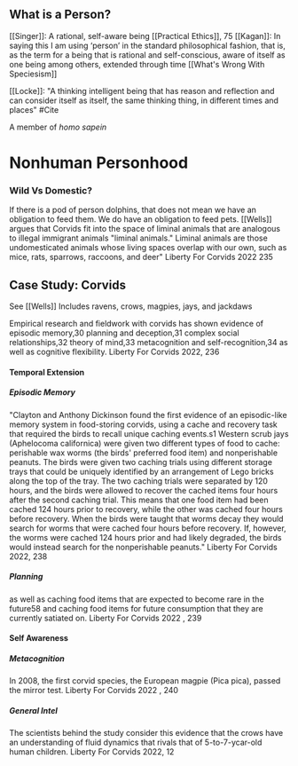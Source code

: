 ## What is a Person?

[[Singer]]: A rational, self-aware being [[Practical Ethics]], 75
[[Kagan]]: In saying this I am using ‘person’ in the standard philosophical fashion, that is, as the
term for a being that is rational and self-conscious, aware of itself as one being among
others, extended through time [[What's Wrong With Speciesism]]

[[Locke]]: "A thinking intelligent being that has reason and reflection and can consider itself as itself, the same thinking thing, in different times and places"  #Cite 

A member of *homo sapein*

# Nonhuman Personhood

### Wild Vs Domestic?
If there is a pod of person dolphins, that does not mean we have an obligation to feed them. We do have an obligation to feed pets. 
[[Wells]] argues that Corvids fit into the space of liminal animals that are analogous to illegal immigrant animals
	"liminal animals." Liminal animals are those undomesticated animals whose living spaces overlap with our own, such as mice, rats, sparrows, raccoons, and deer" Liberty For Corvids 2022 235

## Case Study: Corvids
See [[Wells]]
Includes ravens, crows, magpies, jays, and jackdaws

Empirical research and fieldwork with corvids has shown evidence of episodic memory,30 planning and deception,31 complex social relationships,32 theory of mind,33 metacognition and self-recognition,34 as well as cognitive flexibility.  Liberty For Corvids 2022, 236

#### Temporal Extension

##### Episodic Memory
"Clayton and Anthony Dickinson found the first evidence of an episodic-like memory system in food-storing corvids, using a cache and recovery task that required the birds to recall unique caching events.s1 Western scrub jays (Aphelocoma californica) were given two different types of food to cache: perishable wax worms (the birds' preferred food item) and nonperishable peanuts. The birds were given two caching trials using different storage trays that could be uniquely identified by an arrangement of Lego bricks along the top of the tray. The two caching trials were separated by 120 hours, and the birds were allowed to recover the cached items four hours after the second caching trial. This means that one food item had been cached 124 hours prior to recovery, while the other was cached four hours before recovery. When the birds were taught that worms decay they would search for worms that were cached four hours before recovery. If, however, the worms were cached 124 hours prior and had likely degraded, the birds would instead search for the nonperishable peanuts." Liberty For Corvids 2022, 238

##### Planning
as well as caching food items that are expected to become rare in the future58 and caching food items for future consumption that they are currently satiated on. Liberty For Corvids 2022 , 239

#### Self Awareness

##### Metacognition
In 2008, the first corvid species, the European magpie (Pica pica), passed the mirror test. Liberty For Corvids 2022 , 240

##### General Intel
The scientists behind the study consider this evidence that the crows have an understanding of fluid dynamics that rivals that of 5-to-7-ycar-old human children. Liberty For Corvids 2022, 12